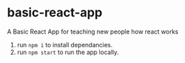 # basic-react-app
A Basic React App for teaching new people how react works

1. run `npm i` to install dependancies.
2. run `npm start` to run the app locally.
